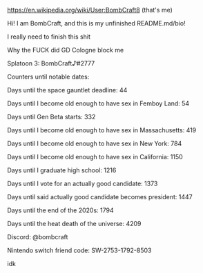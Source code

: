 https://en.wikipedia.org/wiki/User:BombCraft8 (that's me)

Hi! I am BombCraft, and this is my unfinished README.md/bio!

I really need to finish this shit

Why the FUCK did GD Cologne block me

Splatoon 3: BombCraft♪#2777

Counters until notable dates:

Days until the space gauntlet deadline: 44

Days until I become old enough to have sex in Femboy Land: 54

Days until Gen Beta starts: 332

Days until I become old enough to have sex in Massachusetts: 419

Days until I become old enough to have sex in New York: 784

Days until I become old enough to have sex in California: 1150

Days until I graduate high school: 1216

Days until I vote for an actually good candidate: 1373

Days until said actually good candidate becomes president: 1447

Days until the end of the 2020s: 1794

Days until the heat death of the universe: 4209

Discord: @bombcraft

Nintendo switch friend code: SW-2753-1792-8503

idk
